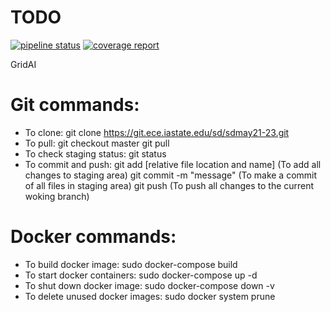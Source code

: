 # TODO

[![pipeline status](https://git.ece.iastate.edu/sd/sdmay22-35/badges/main/pipeline.svg)](https://git.ece.iastate.edu/sd/sdmay22-35/-/commits/main)
[![coverage report](https://git.ece.iastate.edu/sd/sdmay22-35/badges/main/coverage.svg)](https://git.ece.iastate.edu/sd/sdmay22-35/-/commits/main)

GridAI
# Git commands:
- To clone: 
    git clone https://git.ece.iastate.edu/sd/sdmay21-23.git
- To pull: 
    git checkout master
    git pull
- To check staging status:
    git status
- To commit and push: 
    git  add [relative file location and name]  (To add all changes to staging area)
    git commit -m "message" (To make a commit of all files in staging area) 
    git push    (To push all changes to the current woking branch)

# Docker commands:
- To build docker image:
    sudo docker-compose build
- To start docker containers:
    sudo docker-compose up -d
- To shut down docker image:
    sudo docker-compose down -v
- To delete unused docker images:
    sudo docker system prune
